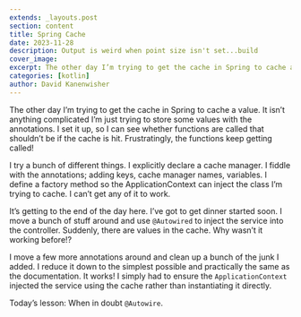 ```yaml
---
extends: _layouts.post
section: content
title: Spring Cache
date: 2023-11-28
description: Output is weird when point size isn't set...build
cover_image: 
excerpt: The other day I’m trying to get the cache in Spring to cache a value.
categories: [kotlin]
author: David Kanenwisher
---
```


The other day I’m trying to get the cache in Spring to cache a value. It isn’t anything complicated I’m just trying to store some values with the annotations. I set it up, so I can see whether functions are called that shouldn’t be if the cache is hit. Frustratingly, the functions keep getting called!

I try a bunch of different things. I explicitly declare a cache manager. I fiddle with the annotations; adding keys, cache manager names, variables. I define a factory method so the ApplicationContext can inject the class I’m trying to cache. I can’t get any of it to work.

It’s getting to the end of the day here. I’ve got to get dinner started soon. I move a bunch of stuff around and use `@Autowired` to inject the service into the controller. Suddenly, there are values in the cache. Why wasn’t it working before!?

I move a few more annotations around and clean up a bunch of the junk I added. I reduce it down to the simplest possible and practically the same as the documentation. It works! I simply had to ensure the `ApplicationContext` injected the service using the cache rather than instantiating it directly.

Today’s lesson: When in doubt `@Autowire`. 